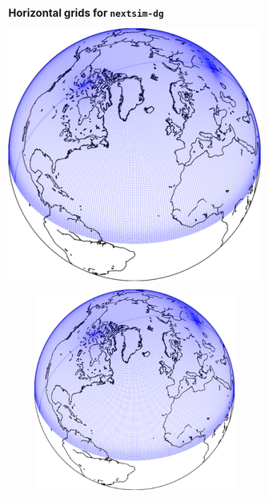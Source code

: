 ## Horizontal grids for `nextsim-dg`


![**plot**](https://github.com/nextsimdg/grid/blob/main/figs/1degree/NH_35W_f_OUT_ortho.svg) <br>

<p align="center">
  <img width="400" src="https://github.com/nextsimdg/grid/blob/main/figs/1degree/NH_35W_f_OUT_ortho.svg">
</p>
